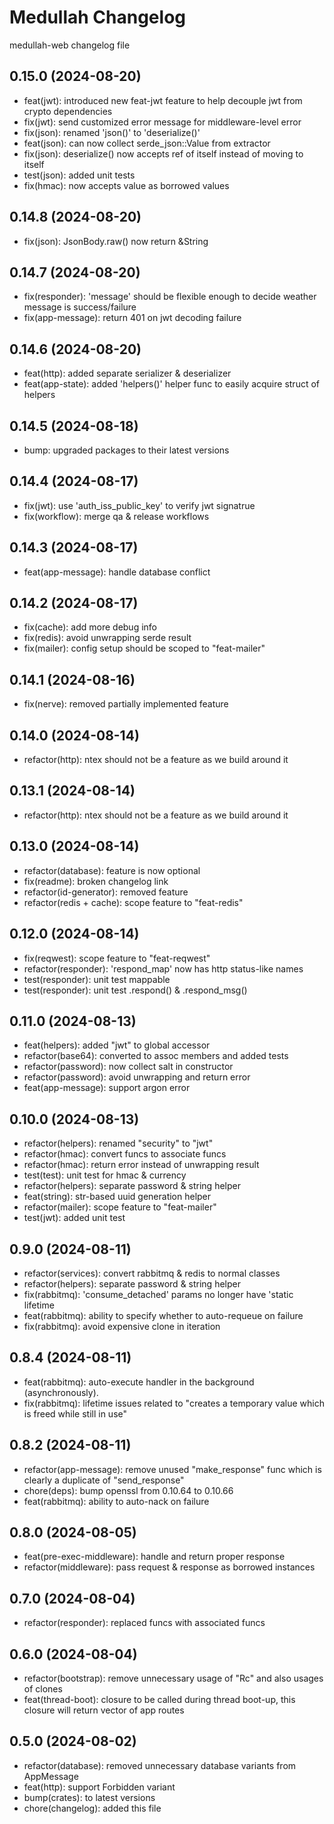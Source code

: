 # Medullah Changelog
medullah-web changelog file 

## 0.15.0 (2024-08-20)
* feat(jwt): introduced new feat-jwt feature to help decouple jwt from crypto dependencies
* fix(jwt): send customized error message for middleware-level error
* fix(json): renamed 'json()' to 'deserialize()'
* feat(json): can now collect serde_json::Value from extractor
* fix(json): deserialize() now accepts ref of itself instead of moving to itself
* test(json): added unit tests
* fix(hmac): now accepts value as borrowed values

## 0.14.8 (2024-08-20)
* fix(json): JsonBody.raw() now return &String

## 0.14.7 (2024-08-20)
* fix(responder): 'message' should be flexible enough to decide weather message is success/failure
* fix(app-message): return 401 on jwt decoding failure

## 0.14.6 (2024-08-20)
* feat(http): added separate serializer & deserializer
* feat(app-state): added 'helpers()' helper func to easily acquire struct of helpers

## 0.14.5 (2024-08-18)
* bump: upgraded packages to their latest versions

## 0.14.4 (2024-08-17)
* fix(jwt): use 'auth_iss_public_key' to verify jwt signatrue
* fix(workflow): merge qa & release workflows

## 0.14.3 (2024-08-17)
* feat(app-message): handle database conflict

## 0.14.2 (2024-08-17)
* fix(cache): add more debug info
* fix(redis): avoid unwrapping serde result
* fix(mailer): config setup should be scoped to "feat-mailer"

## 0.14.1 (2024-08-16)
* fix(nerve): removed partially implemented feature

## 0.14.0 (2024-08-14)
* refactor(http): ntex should not be a feature as we build around it

## 0.13.1 (2024-08-14)
* refactor(http): ntex should not be a feature as we build around it

## 0.13.0 (2024-08-14)
* refactor(database): feature is now optional
* fix(readme): broken changelog link
* refactor(id-generator): removed feature
* refactor(redis + cache): scope feature to "feat-redis"

## 0.12.0 (2024-08-14)
* fix(reqwest): scope feature to "feat-reqwest"
* refactor(responder): 'respond_map' now has http status-like names
* test(responder): unit test mappable
* test(responder): unit test .respond() & .respond_msg()

## 0.11.0 (2024-08-13)
* feat(helpers): added "jwt" to global accessor
* refactor(base64): converted to assoc members and added tests
* refactor(password): now collect salt in constructor
* refactor(password): avoid unwrapping and return error
* feat(app-message): support argon error

## 0.10.0 (2024-08-13)
* refactor(helpers): renamed "security" to "jwt"
* refactor(hmac): convert funcs to associate funcs
* refactor(hmac): return error instead of unwrapping result
* test(test): unit test for hmac & currency
* refactor(helpers): separate password & string helper
* feat(string): str-based uuid generation helper
* refactor(mailer): scope feature to "feat-mailer"
* test(jwt): added unit test

## 0.9.0 (2024-08-11)
* refactor(services): convert rabbitmq & redis to normal classes
* refactor(helpers): separate password & string helper
* fix(rabbitmq): 'consume_detached' params no longer have 'static lifetime
* feat(rabbitmq): ability to specify whether to auto-requeue on failure
* fix(rabbitmq): avoid expensive clone in iteration

## 0.8.4 (2024-08-11)
* feat(rabbitmq): auto-execute handler in the background (asynchronously).
* fix(rabbitmq): lifetime issues related to "creates a temporary value which is freed while still in use"

## 0.8.2 (2024-08-11)
* refactor(app-message): remove unused "make_response" func which is clearly a duplicate of "send_response"
* chore(deps): bump openssl from 0.10.64 to 0.10.66
* feat(rabbitmq): ability to auto-nack on failure

## 0.8.0 (2024-08-05)
* feat(pre-exec-middleware): handle and return proper response
* refactor(middleware): pass request & response as borrowed instances

## 0.7.0 (2024-08-04)
* refactor(responder): replaced funcs with associated funcs

## 0.6.0 (2024-08-04)
* refactor(bootstrap): remove unnecessary usage of "Rc" and also usages of clones
* feat(thread-boot): closure to be called during thread boot-up, this closure will return vector of app routes

## 0.5.0 (2024-08-02)
* refactor(database): removed unnecessary database variants from AppMessage
* feat(http): support Forbidden variant
* bump(crates): to latest versions
* chore(changelog): added this file

